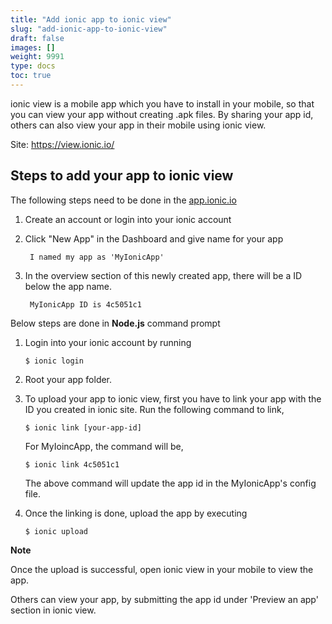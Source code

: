 ```yaml
---
title: "Add ionic app to ionic view"
slug: "add-ionic-app-to-ionic-view"
draft: false
images: []
weight: 9991
type: docs
toc: true
---
```


ionic view is a mobile app which you have to install in your mobile, so that you can view your app without creating .apk files. By sharing your app id, others can also view your app in their mobile using ionic view.

Site: https://view.ionic.io/

## Steps to add your app to ionic view

The following steps need to be done in the [app.ionic.io][1]

1. Create an account or login into your ionic account 


2. Click "New App" in the Dashboard and give name for your app

        I named my app as 'MyIonicApp'


3. In the overview section of this newly created app, there will be a ID below the app name.

        MyIonicApp ID is 4c5051c1 


Below steps are done in **Node.js** command prompt
1. Login into your ionic account by running

       $ ionic login


2. Root your app folder.


3. To upload your app to ionic view, first you have to link your app with the ID you created in ionic site. Run the following command to link,
    
       $ ionic link [your-app-id]

    For MyIoincApp, the command will be, 
   
       $ ionic link 4c5051c1

   The above command will update the app id in the MyIonicApp's config file.


4. Once the linking is done, upload the app by executing 

       $ ionic upload


**Note**

Once the upload is successful, open ionic view in your mobile to view the app.

Others can view your app, by submitting the app id under 'Preview an app' section in ionic view. 


  [1]: https://apps.ionic.io/login

